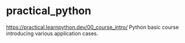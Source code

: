 # practical_python
https://practical.learnpython.dev/00_course_intro/
Python basic course introducing various application cases.
